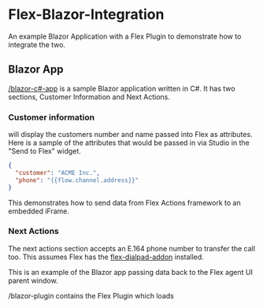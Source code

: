 # Flex-Blazor-Integration
An example Blazor Application with a Flex Plugin to demonstrate how to integrate the two. 

## Blazor App
[/blazor-c#-app](/blazor-c%23-app) is a sample Blazor application written in C#. It has two sections, Customer Information and Next Actions. 

### Customer information 
will display the customers number and name passed into Flex as attributes. Here is a sample of the attributes that would be passed in via Studio in the "Send to Flex" widget. 
```json
{
  "customer": "ACME Inc.", 
  "phone": "{{flow.channel.address}}"
}
```
This demonstrates how to send data from Flex Actions framework to an embedded iFrame. 

### Next Actions
The next actions section accepts an E.164 phone number to transfer the call too. This assumes Flex has the [flex-dialpad-addon](https://github.com/twilio-professional-services/flex-dialpad-addon-plugin) installed. 

This is an example of the Blazor app passing data back to the Flex agent UI parent window. 


/blazor-plugin contains the Flex Plugin which loads
